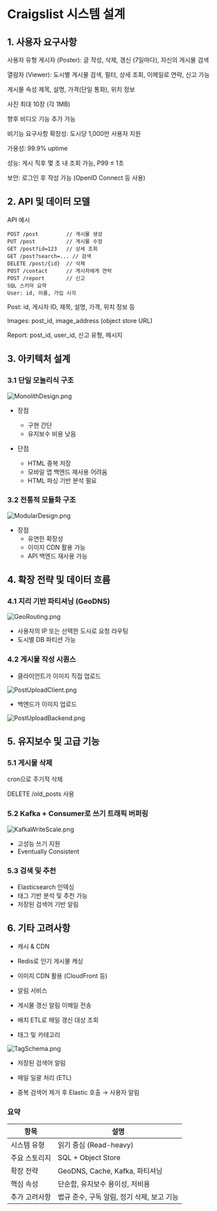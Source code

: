 # Craigslist 시스템 설계
## 1. 사용자 요구사항
   사용자 유형
   게시자 (Poster): 글 작성, 삭제, 갱신 (7일마다), 자신의 게시물 검색

열람자 (Viewer): 도시별 게시물 검색, 필터, 상세 조회, 이메일로 연락, 신고 가능

게시물 속성
제목, 설명, 가격(단일 통화), 위치 정보

사진 최대 10장 (각 1MB)

향후 비디오 기능 추가 가능

비기능 요구사항
확장성: 도시당 1,000만 사용자 지원

가용성: 99.9% uptime

성능: 게시 직후 몇 초 내 조회 가능, P99 ≤ 1초

보안: 로그인 후 작성 가능 (OpenID Connect 등 사용)

## 2. API 및 데이터 모델
   API 예시
   ```
   POST /post         // 게시물 생성
   PUT /post          // 게시물 수정
   GET /post?id=123   // 상세 조회
   GET /post?search=... // 검색
   DELETE /post/{id}  // 삭제
   POST /contact      // 게시자에게 연락
   POST /report       // 신고
   SQL 스키마 요약
   User: id, 이름, 가입 시각
   ```

Post: id, 게시자 ID, 제목, 설명, 가격, 위치 정보 등

Images: post_id, image_address (object store URL)

Report: post_id, user_id, 신고 유형, 메시지

## 3. 아키텍처 설계
###  3.1 단일 모놀리식 구조
![MonolithDesign.png](MonolithDesign.png)
* 장점
  * 구현 간단
  * 유지보수 비용 낮음

* 단점
  * HTML 중복 저장
  * 모바일 앱 백엔드 재사용 어려움
  * HTML 파싱 기반 분석 필요

### 3.2 전통적 모듈화 구조
![ModularDesign.png](ModularDesign.png)

* 장점
  * 유연한 확장성
  * 이미지 CDN 활용 가능
  * API 백엔드 재사용 가능

## 4. 확장 전략 및 데이터 흐름
### 4.1 지리 기반 파티셔닝 (GeoDNS)
![GeoRouting.png](GeoRouting.png)
* 사용자의 IP 또는 선택한 도시로 요청 라우팅
* 도시별 DB 파티션 가능

### 4.2 게시물 작성 시퀀스
* 클라이언트가 이미지 직접 업로드

![PostUploadClient.png](PostUploadClient.png)

* 백엔드가 이미지 업로드

![PostUploadBackend.png](PostUploadBackend.png)

## 5. 유지보수 및 고급 기능
### 5.1 게시물 삭제
   cron으로 주기적 삭제

DELETE /old_posts 사용

### 5.2 Kafka + Consumer로 쓰기 트래픽 버퍼링
![KafkaWriteScale.png](KafkaWriteScale.png)
* 고성능 쓰기 지원
* Eventually Consistent

### 5.3 검색 및 추천
* Elasticsearch 인덱싱
* 태그 기반 분석 및 추천 가능
* 저장된 검색어 기반 알림

## 6. 기타 고려사항
* 캐시 & CDN
* Redis로 인기 게시물 캐싱
* 이미지 CDN 활용 (CloudFront 등)
* 알림 서비스
* 게시물 갱신 알림 이메일 전송
* 배치 ETL로 매일 갱신 대상 조회

* 태그 및 카테고리

![TagSchema.png](TagSchema.png)

* 저장된 검색어 알림
* 매일 일괄 처리 (ETL)

* 중복 검색어 제거 후 Elastic 호출 → 사용자 알림

### 요약
| 항목	| 설명                            |
|-------------------------------------|-----------------------------|
| 시스템 유형 | 	읽기 중심 (Read-heavy)         |
| 주요 스토리지 | 	SQL + Object Store         |
| 확장 전략 | 	GeoDNS, Cache, Kafka, 파티셔닝 |
| 핵심 속성 | 	단순함, 유지보수 용이성, 저비용         |
| 추가 고려사항 | 	법규 준수, 구독 알림, 정기 삭제, 보고 기능 |